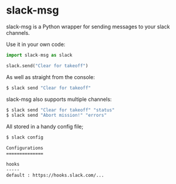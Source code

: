 # slack-msg

slack-msg is a Python wrapper for sending messages to your slack channels.

Use it in your own code:

```python
import slack-msg as slack

slack.send("Clear for takeoff")
```

As well as straight from the console:
```bash
$ slack send "Clear for takeoff"
```

slack-msg also supports multiple channels:

```bash
$ slack send "Clear for takeoff" "status"
$ slack send "Abort mission!" "errors"
```

All stored in a handy config file;

```bash
$ slack config

Configurations
==============

hooks
-----
default : https://hooks.slack.com/...
```
